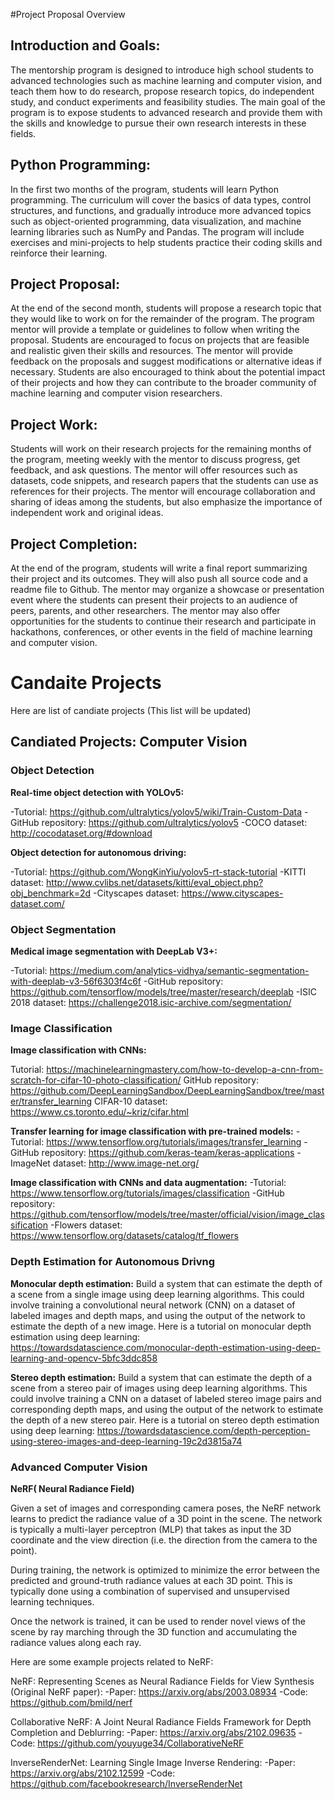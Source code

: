 #Project Proposal Overview 

## Introduction and Goals:
The mentorship program is designed to introduce high school students to advanced technologies such as machine learning and computer vision, and teach them how to do research, propose research topics, do independent study, and conduct experiments and feasibility studies.
The main goal of the program is to expose students to advanced research and provide them with the skills and knowledge to pursue their own research interests in these fields.

## Python Programming:
In the first two months of the program, students will learn Python programming. The curriculum will cover the basics of data types, control structures, and functions, and gradually introduce more advanced topics such as object-oriented programming, data visualization, and machine learning libraries such as NumPy and Pandas.
The program will include exercises and mini-projects to help students practice their coding skills and reinforce their learning.

## Project Proposal:
At the end of the second month, students will propose a research topic that they would like to work on for the remainder of the program. The program mentor will provide a template or guidelines to follow when writing the proposal.
Students are encouraged to focus on projects that are feasible and realistic given their skills and resources. The mentor will provide feedback on the proposals and suggest modifications or alternative ideas if necessary.
Students are also encouraged to think about the potential impact of their projects and how they can contribute to the broader community of machine learning and computer vision researchers.

## Project Work:
Students will work on their research projects for the remaining months of the program, meeting weekly with the mentor to discuss progress, get feedback, and ask questions.
The mentor will offer resources such as datasets, code snippets, and research papers that the students can use as references for their projects.
The mentor will encourage collaboration and sharing of ideas among the students, but also emphasize the importance of independent work and original ideas.

## Project Completion:
At the end of the program, students will write a final report summarizing their project and its outcomes. They will also push all source code and a readme file to Github.
The mentor may organize a showcase or presentation event where the students can present their projects to an audience of peers, parents, and other researchers.
The mentor may also offer opportunities for the students to continue their research and participate in hackathons, conferences, or other events in the field of machine learning and computer vision.


# Candaite Projects  
Here are list of candiate projects (This list will be updated)  
## Candiated Projects: Computer Vision 

### Object Detection 
**Real-time object detection with YOLOv5:**

-Tutorial: https://github.com/ultralytics/yolov5/wiki/Train-Custom-Data
-GitHub repository: https://github.com/ultralytics/yolov5
-COCO dataset: http://cocodataset.org/#download

**Object detection for autonomous driving:**

-Tutorial: https://github.com/WongKinYiu/yolov5-rt-stack-tutorial
-KITTI dataset: http://www.cvlibs.net/datasets/kitti/eval_object.php?obj_benchmark=2d
-Cityscapes dataset: https://www.cityscapes-dataset.com/



### Object Segmentation 

**Medical image segmentation with DeepLab V3+:**

-Tutorial: https://medium.com/analytics-vidhya/semantic-segmentation-with-deeplab-v3-56f6303f4c6f
-GitHub repository: https://github.com/tensorflow/models/tree/master/research/deeplab
-ISIC 2018 dataset: https://challenge2018.isic-archive.com/segmentation/

### Image Classification
**Image classification with CNNs:**

Tutorial: https://machinelearningmastery.com/how-to-develop-a-cnn-from-scratch-for-cifar-10-photo-classification/
GitHub repository: https://github.com/DeepLearningSandbox/DeepLearningSandbox/tree/master/transfer_learning
CIFAR-10 dataset: https://www.cs.toronto.edu/~kriz/cifar.html

**Transfer learning for image classification with pre-trained models:**
-Tutorial: https://www.tensorflow.org/tutorials/images/transfer_learning
-GitHub repository: https://github.com/keras-team/keras-applications
-ImageNet dataset: http://www.image-net.org/

**Image classification with CNNs and data augmentation:**
-Tutorial: https://www.tensorflow.org/tutorials/images/classification
-GitHub repository: https://github.com/tensorflow/models/tree/master/official/vision/image_classification
-Flowers dataset: https://www.tensorflow.org/datasets/catalog/tf_flowers


### Depth Estimation for Autonomous Drivng 

**Monocular depth estimation:** Build a system that can estimate the depth of a scene from a single image using deep learning algorithms. This could involve training a convolutional neural network (CNN) on a dataset of labeled images and depth maps, and using the output of the network to estimate the depth of a new image. Here is a tutorial on monocular depth estimation using deep learning: https://towardsdatascience.com/monocular-depth-estimation-using-deep-learning-and-opencv-5bfc3ddc858

**Stereo depth estimation:** Build a system that can estimate the depth of a scene from a stereo pair of images using deep learning algorithms. This could involve training a CNN on a dataset of labeled stereo image pairs and corresponding depth maps, and using the output of the network to estimate the depth of a new stereo pair. Here is a tutorial on stereo depth estimation using deep learning: https://towardsdatascience.com/depth-perception-using-stereo-images-and-deep-learning-19c2d3815a74

### Advanced Computer Vision

**NeRF( Neural Radiance Field)** 

Given a set of images and corresponding camera poses, the NeRF network learns to predict the radiance value of a 3D point in the scene. The network is typically a multi-layer perceptron (MLP) that takes as input the 3D coordinate and the view direction (i.e. the direction from the camera to the point).

During training, the network is optimized to minimize the error between the predicted and ground-truth radiance values at each 3D point. This is typically done using a combination of supervised and unsupervised learning techniques.

Once the network is trained, it can be used to render novel views of the scene by ray marching through the 3D function and accumulating the radiance values along each ray.

Here are some example projects related to NeRF:

NeRF: Representing Scenes as Neural Radiance Fields for View Synthesis (Original NeRF paper):
-Paper: https://arxiv.org/abs/2003.08934
-Code: https://github.com/bmild/nerf

Collaborative NeRF: A Joint Neural Radiance Fields Framework for Depth Completion and Deblurring:
-Paper: https://arxiv.org/abs/2102.09635
-Code: https://github.com/youyuge34/CollaborativeNeRF

InverseRenderNet: Learning Single Image Inverse Rendering:
-Paper: https://arxiv.org/abs/2102.12599
-Code: https://github.com/facebookresearch/InverseRenderNet
 
